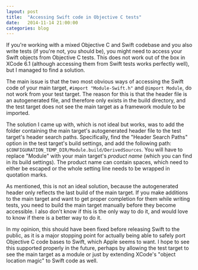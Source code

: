 ```yaml
---
layout: post
title:  "Accessing Swift code in Objective C tests"
date:   2014-11-14 21:00:00
categories: blog
---
```

If you're working with a mixed Objective C and Swift codebase and you also
write tests (if you're not, you should be), you might need to access your Swift
objects from Objective C tests. This does not work out of the box in XCode 6.1
(although accessing them from Swift tests works perfectly well), but I managed
to find a solution.

The main issue is that the two most obvious ways of accessing the Swift code of
your main target, `#import "Module-Swift.h"` and `@import Module`, do not work
from your test target. The reason for this is that the header file is an
autogenerated file, and therefore only exists in the build directory, and the
test target does not see the main target as a framework module to be imported.

The solution I came up with, which is not ideal but works, was to add the
folder containing the main target's autogenerated header file to the test
target's header search paths. Specifically, find the "Header Search Paths"
option in the test target's build settings, and add the following path:
`$CONFIGURATION_TEMP_DIR/Module.build/DerivedSources`. You will have to replace
"Module" with your main target's *product name* (which you can find in its
build settings). The product name can contain spaces, which need to either be
escaped or the whole setting line needs to be wrapped in quotation marks.

As mentioned, this is not an ideal solution, because the autogenerated header
only reflects the last build of the main target. If you make additions to the
main target and want to get proper completion for them while writing tests, you
need to build the main target manually before they become accessible. I also
don't know if this is the only way to do it, and would love to know if there is
a better way to do it.

In my opinion, this should have been fixed before releasing Swift to the
public, as it is a major stopping point for actually being able to safely port
Objective C code bases to Swift, which Apple seems to want. I hope to see this
supported properly in the future, perhaps by allowing the test target to see
the main target as a module or just by extending XCode's "object location
magic" to Swift code as well.
